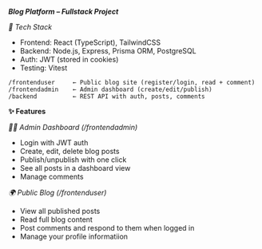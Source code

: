 ***Blog Platform – Fullstack Project***

*🔧 Tech Stack*
- Frontend: React (TypeScript), TailwindCSS
- Backend: Node.js, Express, Prisma ORM, PostgreSQL
- Auth: JWT (stored in cookies)
- Testing: Vitest

```
/frontenduser     ← Public blog site (register/login, read + comment)
/frontendadmin    ← Admin dashboard (create/edit/publish)
/backend          ← REST API with auth, posts, comments
```
**✨ Features**

*🧑‍💻 Admin Dashboard (/frontendadmin)*
- Login with JWT auth
- Create, edit, delete blog posts
- Publish/unpublish with one click
- See all posts in a dashboard view
- Manage comments

*🌍 Public Blog (/frontenduser)*
- View all published posts
- Read full blog content
- Post comments and respond to them when logged in
- Manage your profile informatiion

